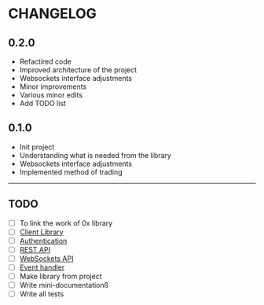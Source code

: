 CHANGELOG
=============

0.2.0
------

* Refactired code
* Improved architecture of the project
* Websockets interface adjustments
* Minor improvements
* Various minor edits
* Add TODO list

0.1.0
------

* Init project
* Understanding what is needed from the library
* Websockets interface adjustments
* Implemented method of trading

-----

TODO
-----
- [ ] To link the work of 0x library
- [ ] [Client Library](https://docs.theoceanx.com/?shell#client-library)
- [ ] [Authentication](https://docs.theoceanx.com/?shell#authentication)
- [ ] [REST API](https://docs.theoceanx.com/?shell#rest-api)
- [ ] [WebSockets API](https://docs.theoceanx.com/?shell#websockets-api)
- [ ] [Event handler](https://docs.theoceanx.com/?shell#errors)
- [ ] Make library from project
- [ ] Write mini-documentationß
- [ ] Write all tests